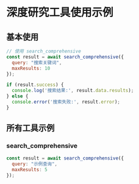 # 深度研究工具使用示例

## 基本使用

```javascript
// 使用 search_comprehensive
const result = await search_comprehensive({
  query: "搜索关键词",
  maxResults: 10
});

if (result.success) {
  console.log('搜索结果:', result.data.results);
} else {
  console.error('搜索失败:', result.error);
}
```

## 所有工具示例

### search_comprehensive

```javascript
const result = await search_comprehensive({
  query: "示例查询",
  maxResults: 5
});
```

